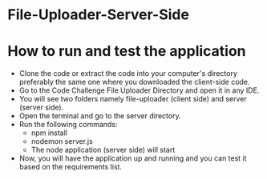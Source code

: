# File-Uploader-Server-Side

# How to run and test the application
-	Clone the code or extract the code into your computer's directory preferably the same one where you downloaded the client-side code.
-	Go to the Code Challenge File Uploader Directory and open it in any IDE.
-	You will see two folders namely file-uploader (client side) and server (server side).
-	Open the terminal and go to the server directory.
- Run the following commands:
  -	npm install
  -	nodemon server.js
  -	The node application (server side) will start
-	Now, you will have the application up and running and you can test it based on the requirements list.
